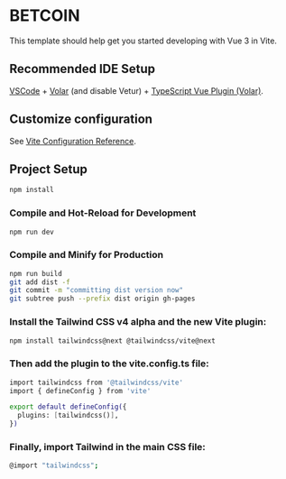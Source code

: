 # BETCOIN

This template should help get you started developing with Vue 3 in Vite.

## Recommended IDE Setup

[VSCode](https://code.visualstudio.com/) + [Volar](https://marketplace.visualstudio.com/items?itemName=Vue.volar) (and disable Vetur) + [TypeScript Vue Plugin (Volar)](https://marketplace.visualstudio.com/items?itemName=Vue.vscode-typescript-vue-plugin).

## Customize configuration

See [Vite Configuration Reference](https://vitejs.dev/config/).

## Project Setup

```sh
npm install
```

### Compile and Hot-Reload for Development

```sh
npm run dev
```

### Compile and Minify for Production

```sh
npm run build
git add dist -f  
git commit -m "committing dist version now"  
git subtree push --prefix dist origin gh-pages
```

### Install the Tailwind CSS v4 alpha and the new Vite plugin:
``` sh
npm install tailwindcss@next @tailwindcss/vite@next
```

### Then add the plugin to the vite.config.ts file:
``` sh
import tailwindcss from '@tailwindcss/vite'
import { defineConfig } from 'vite'

export default defineConfig({
  plugins: [tailwindcss()],
})
```

### Finally, import Tailwind in the main CSS file:
``` sh
@import "tailwindcss";
```
